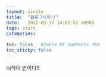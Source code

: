 ```yaml
---
layout: single
title:  "블로그시작!!"
date:   2022-02-17 14:01:52 +0900
tags: start
categories:
  
toc: false   #Table Of Contents 목차
toc_sticky: false
---
```

시작이 반이다!!
